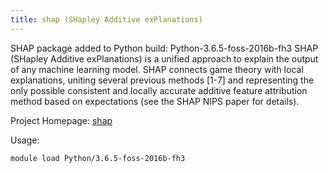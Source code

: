 ```yaml
---
title: shap (SHapley Additive exPlanations) 
---
```

SHAP package added to Python build: Python-3.6.5-foss-2016b-fh3
SHAP (SHapley Additive exPlanations) is a unified approach to explain the output of any machine learning model. SHAP connects game theory with local explanations, uniting several previous methods [1-7] and representing the only possible consistent and locally accurate additive feature attribution method based on expectations (see the SHAP NIPS paper for details).

Project Homepage: [shap](https://github.com/slundberg/shap)

Usage:
```
module load Python/3.6.5-foss-2016b-fh3
```
